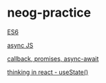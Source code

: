 # neog-practice

[ES6](https://codesandbox.io/s/es6-live-class-practice-d8vp5y?file=/src/index.js)

[async JS](https://codesandbox.io/s/async-js-neog-practice-fgqo0c)

[callback, promises, async-await](https://codesandbox.io/s/promises-neog-l03435?file=/src/index.js)

[thinking in react - useState()]()

